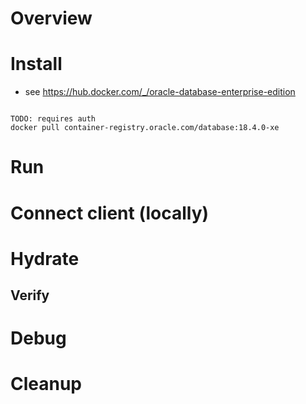 # Overview


# Install
- see https://hub.docker.com/_/oracle-database-enterprise-edition
```

TODO: requires auth
docker pull container-registry.oracle.com/database:18.4.0-xe
```


# Run


# Connect client (locally)


# Hydrate


## Verify


# Debug


# Cleanup
